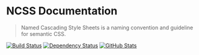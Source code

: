 NCSS Documentation
==================

> Named Cascading Style Sheets is a naming convention and guideline for semantic CSS.

[![Build Status](https://img.shields.io/travis/redaxmedia/ncss-documentation.svg)](https://travis-ci.org/redaxmedia/ncss-documentation)
[![Dependency Status](https://gemnasium.com/badges/github.com/redaxmedia/ncss-documentation.svg)](https://gemnasium.com/github.com/redaxmedia/ncss-documentation)
[![GitHub Stats](https://img.shields.io/badge/github-stats-ff5500.svg)](http://githubstats.com/redaxmedia/ncss-documentation)
